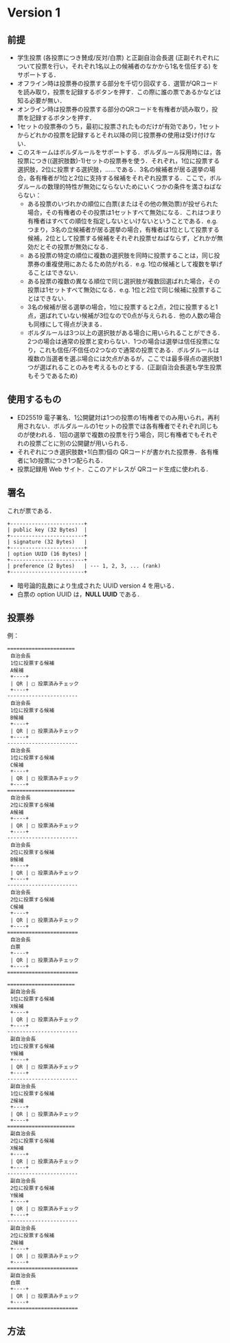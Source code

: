 # Version 1

## 前提
- 学生投票 (各投票につき賛成/反対/白票) と正副自治会長選 (正副それぞれについて投票を行い，それぞれ1名以上の候補者のなかから1名を信任する) をサポートする．
- オフライン時は投票券の投票する部分を千切り回収する．選管がQRコードを読み取り，<kbd>投票を記録する</kbd>ボタンを押す．この際に誰の票であるかなどは知る必要が無い．
- オンライン時は投票券の投票する部分のQRコードを有権者が読み取り，<kbd>投票を記録する</kbd>ボタンを押す．
- 1セットの投票券のうち，最初に投票されたものだけが有効であり，1セットからどれかの投票を記録するとそれ以降の同じ投票券の使用は受け付けない．
- このスキームはボルダルールをサポートする．ボルダルール採用時には，各投票につき((選択肢数)-1)セットの投票券を使う．それぞれ，1位に投票する選択肢，2位に投票する選択肢，……である．3名の候補者が居る選挙の場合，各有権者が1位と2位に支持する候補をそれぞれ投票する．ここで，ボルダルールの数理的特性が無効にならないためにいくつかの条件を満さねばならない：
  - ある投票のいづれかの順位に白票(またはその他の無効票)が投ぜられた場合，その有権者のその投票は1セットすべて無効になる．これはつまり有権者はすべての順位を指定しないといけないということである．e.g. つまり，3名の立候補者が居る選挙の場合，有権者は1位として投票する候補，2位として投票する候補をそれぞれ投票せねばならず，どれかが無効だとその投票が無効になる．
  - ある投票の特定の順位に複数の選択肢を同時に投票することは，同じ投票券の重複使用にあたるため防がれる．e.g. 1位の候補として複数を挙げることはできない．
  - ある投票の複数の異なる順位で同じ選択肢が複数回選ばれた場合，その投票は1セットすべて無効になる．e.g. 1位と2位で同じ候補に投票することはできない．
  - 3名の候補が居る選挙の場合，1位に投票すると2点，2位に投票すると1点，選ばれていない候補が3位なので0点が与えられる．他の人数の場合も同様にして得点が決まる．
  - ボルダルールは3つ以上の選択肢がある場合に用いられることができる．2つの場合は通常の投票と変わらない．1つの場合は選挙は信任投票になり，これも信任/不信任の2つなので通常の投票である．ボルダルールは複数の当選者を選ぶ場合には欠点があるが，ここでは最多得点の選択肢1つが選ばれることのみを考えるものとする．(正副自治会長選も学生投票もそうであるため)

## 使用するもの
- ED25519 電子署名．1公開鍵対は1つの投票の1有権者でのみ用いられ，再利用されない．ボルダルールの1セットの投票では各有権者でそれぞれ同じものが使われる．1回の選挙で複数の投票を行う場合，同じ有権者でもそれぞれの投票ごとに別の公開鍵が用いられる．
- それぞれにつき選択肢数+1(白票)個の QRコードが書かれた投票券．各有権者に1の投票につき1つ配られる．
- 投票記録用 Web サイト．ここのアドレスが QRコード生成に使われる．

## 署名
これが票である．

```
+------------------------+
| public key (32 Bytes)  |
+------------------------+
| signature (32 Bytes)   |
+------------------------+
| option UUID (16 Bytes) |
+------------------------+
| preference (2 Bytes)   | --- 1, 2, 3, ... (rank)
+------------------------+
```

- 暗号論的乱数により生成された UUID version 4 を用いる．
- 白票の option UUID は，**NULL UUID** である．

## 投票券
例：

```
======================
 自治会長
 1位に投票する候補
 A候補
 +----+
 | QR | □ 投票済みチェック
 +----+
-----------------------
 自治会長
 1位に投票する候補
 B候補
 +----+
 | QR | □ 投票済みチェック
 +----+
-----------------------
 自治会長
 1位に投票する候補
 C候補
 +----+
 | QR | □ 投票済みチェック
 +----+
======================
 自治会長
 2位に投票する候補
 A候補
 +----+
 | QR | □ 投票済みチェック
 +----+
-----------------------
 自治会長
 2位に投票する候補
 B候補
 +----+
 | QR | □ 投票済みチェック
 +----+
-----------------------
 自治会長
 2位に投票する候補
 C候補
 +----+
 | QR | □ 投票済みチェック
 +----+
=======================
 自治会長
 白票
 +----+
 | QR | □ 投票済みチェック
 +----+
=======================

```


```
======================
 副自治会長
 1位に投票する候補
 X候補
 +----+
 | QR | □ 投票済みチェック
 +----+
-----------------------
 副自治会長
 1位に投票する候補
 Y候補
 +----+
 | QR | □ 投票済みチェック
 +----+
-----------------------
 副自治会長
 1位に投票する候補
 Z候補
 +----+
 | QR | □ 投票済みチェック
 +----+
======================
 副自治会長
 2位に投票する候補
 X候補
 +----+
 | QR | □ 投票済みチェック
 +----+
-----------------------
 副自治会長
 2位に投票する候補
 Y候補
 +----+
 | QR | □ 投票済みチェック
 +----+
-----------------------
 副自治会長
 2位に投票する候補
 Z候補
 +----+
 | QR | □ 投票済みチェック
 +----+
=======================
 副自治会長
 白票
 +----+
 | QR | □ 投票済みチェック
 +----+
=======================

```

## 方法

